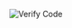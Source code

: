 ![Verify Code](https://user-images.githubusercontent.com/83288606/223167549-12ca976c-5756-4c3d-a780-2516ace976c4.jpeg)

